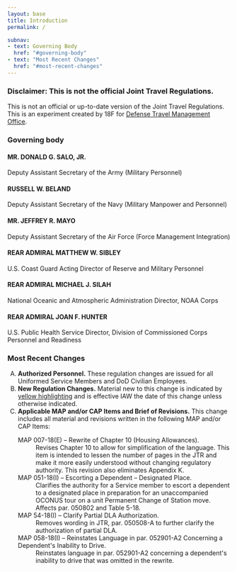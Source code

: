 ```yaml
---
layout: base
title: Introduction
permalink: /

subnav:
- text: Governing Body
  href: "#governing-body"
- text: "Most Recent Changes"
  href: "#most-recent-changes"
---
```

<div class="usa-alert usa-alert-info">
	<div class="usa-alert-body">
		<h3 class="usa-alert-heading">Disclaimer: This is not the official Joint Travel Regulations.</h3>
		<p class="usa-alert-body">This is not an official or up-to-date version of the Joint Travel Regulations. This is an experiment created by 18F for <a href="https://www.defensetravel.dod.mil">Defense Travel Management Office</a>. </p>
	</div>
</div>


### Governing body

#### MR. DONALD G. SALO, JR.
Deputy Assistant Secretary of the Army (Military Personnel)

#### RUSSELL W. BELAND
Deputy Assistant Secretary of the Navy (Military Manpower and Personnel)
#### MR. JEFFREY R. MAYO

Deputy Assistant Secretary of the Air Force (Force Management Integration)

#### REAR ADMIRAL MATTHEW W. SIBLEY
U.S. Coast Guard
Acting Director of Reserve and Military Personnel

#### REAR ADMIRAL MICHAEL J. SILAH
National Oceanic and Atmospheric Administration
Director, NOAA Corps

#### REAR ADMIRAL JOAN F. HUNTER
U.S. Public Health Service Director, Division of Commissioned Corps Personnel and Readiness

### Most Recent Changes

<ol type="A">
	<li><b>Authorized Personnel.</b> These regulation changes are issued for all Uniformed Service Members and DoD Civilian Employees.</li>
	<li><b>New Regulation Changes.</b> Material new to this change is indicated by <ins>yellow highlighting</ins> and is effective IAW the date of this change unless otherwise indicated.</li>
	<li><b>Applicable MAP and/or CAP Items and Brief of Revisions.</b> This change includes all material and revisions written in the following MAP and/or CAP Items:
		<dl>
			<dt>MAP 007-18(E) – Rewrite of Chapter 10 (Housing Allowances).</dt>
			<dd>Revises Chapter 10 to allow for simplification of the language. This item is intended to lessen the number of pages in the JTR and make it more easily understood without changing regulatory authority. This revision also eliminates Appendix K.</dd>
			<dt>MAP 051-18(I) – Escorting a Dependent – Designated Place.</dt>
			<dd>Clarifies the authority for a Service member to escort a dependent to a designated place in preparation for an unaccompanied OCONUS tour on a unit Permanent Change of Station move. Affects par. 050802 and Table 5-18.</dd>
			<dt>MAP 54-18(I) – Clarify Partial DLA Authorization.</dt>
			<dd>Removes wording in JTR, par. 050508-A to further clarify the authorization of partial DLA.</dd>
			<dt>MAP 058-18(I) – Reinstates Language in par. 052901-A2 Concerning a Dependent's Inability to Drive.</dt>
			<dd>Reinstates language in par. 052901-A2 concerning a dependent's inability to drive that was omitted in the rewrite.</dd>
		</dl>
	</li>
</ol>

